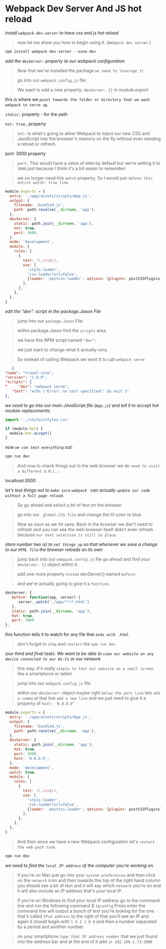 # Webpack Dev Server And JS hot reload

_install `webpack-dev-server` to have css and js hot reload_

> now let me show you how to begin using it. (`Webpack dev server`.)

```js
npm install webpack-dev-server --save-dev
```

_add the `devServer:` property to our webpack configuration_

> Now that we've installed the package `we need to leverage it`.

> go into our `webpack.config,js` file

> We want to add a new property: `devServer: {}` in module.export

this is where we `point towards the folder or directory that we want webpack to serve up`.

`static:` property - for the path

`hot: true,` property

> `hot:` is what's going to allow Webpack to inject our new CSS and JavaScript into the browser's memory on the fly without even needing a reload or refresh.

port: 3000 property

> `port:` This would have a value of `8080` by default but we're setting it to `3000` just because I think it's a bit easier to remember.

> we no longer need this `watch` property. So I would just `delete this entire watch: true line`

```js
module.exports = {
  entry: './app/assets/scripts/App.js',
  output: {
    filename: 'bundled.js',
    path: path.resolve(__dirname, 'app'),
  },
  devServer: {
    static: path.join(__dirname, 'app'),
    hot: true,
    port: 3000,
  },
  mode: 'development',
  module: {
    rules: [
      {
        test: /\.css$/i,
        use: [
          'style-loader',
          'css-loader?url=false',
          {loader: 'postcss-loader', options: {plugins: postCSSPlugins}},
        ],
      },
    ],
  },
}
```

_edit the "dev": script in the package.Jason File_

> jump into our `package.Jason` File

> within package.Jason find the `scripts` area.

> we have this NPM script named `"dev":`

> we just want to change what it actually runs.

> So instead of calling Webpack we want it to call `webpack serve`

```json
   {
"name": "travel-site",
"version": "1.0.0",
"scripts": {
^     "dev": "webpack serve",
   "test": "echo \"Error: no test specified\" && exit 1"
},
```

_we need to go into our main JavaScript file (`App.js`) and tell it to accept hot module replacements:_

```js
import '../styles/styles.css'

if (module.hot) {
  module.hot.accept()
}
```

_now `we can test everything` out:_

```js
npm run dev
```

> And now to check things out in the web browser we do `need to visit a different U.R.L.` :

localhost:3000

_let's test things out to `make sure` `webpack ` can actually `update our code without a full page reload`._

> So go ahead and select a bit of text on the browser

> go into our `_global.CSS file` and change the h1 color to blue

> Now as soon as we hit save. Back in the browser we don't need to refresh and you can see the web browser itself didn't even refresh because `our text selection is still in place`.

_(item number two is) to `set things up` so that whenever we save a change to our `HTML file` the browser reloads on its own_

> jump back into our `webpack.config.js` file go ahead and find your `devServer: {}` object within it.

> add one more property `inside` devServer{} named `before:`

> and we're actually going to give it a `function`.

```js
devServer: {
   before: function(app, server) {
      server._watch('./app/**/*.html')
   },
   static: path.join(__dirname, 'app'),
   hot: true,
   port: 3000
},
```

this function tells it to watch for any file that `ends with .html`

> don't forget to `stop` and `restart` the `npm run dev`

_(our third and final task). We want to be able to `view our website on any device connected to our Wi-Fi` or our network_

> this way. It's really `simple to test our website on a small screen` like a smartphone or tablet.

> jump into our `webpack.config.js` file

> within our `devServer:` object maybe right `below the port line` lets `add a comma` at that line `add a new line` and we just need to give it a property of `host: '0.0.0.0`'

```js
module.exports = {
  entry: './app/assets/scripts/App.js',
  output: {
    filename: 'bundled.js',
    path: path.resolve(__dirname, 'app'),
  },
  devServer: {
    static: path.join(__dirname, 'app'),
    hot: true,
    port: 3000,
    host: '0.0.0.0',
  },
  mode: 'development',
  watch: true,
  module: {
    rules: [
      {
        test: /\.css$/i,
        use: [
          'style-loader',
          'css-loader?url=false',
          {loader: 'postcss-loader', options: {plugins: postCSSPlugins}},
        ],
      },
    ],
  },
}
```

> And then since we have a new Webpack configuration let's `restart the web pack task`.

```js
npm run dev
```

_we need to find the `local IP address` of the computer you're working on._

> if you're on Mac just go into your `system preferences` and then click on the `network` icon and then towards the top of the right hand column you should see a bit of text and it will say which `network` you're on and it will also include an IP address that's your local IP.

> If you're on Windows to find your local IP address go to the command line and run the following command $ `ipconfig` Press enter the command line will output a bunch of text you're looking for the one that's called `IPv4 address` to the right of that you'll see an IP and again it should begin with `1 9 2 1 6 8` and then a number separated by a period and another number.

> on your smartphone `type that IP address number` that we just found into the address bar and at the end of it add `in 192.168.1.73:3000`
